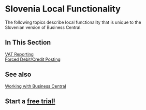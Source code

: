 # Slovenia Local Functionality

The following topics describe local functionality that is unique to the Slovenian version of Business Central.

## In This Section

[VAT Reporting](../Adriatic/VATBooks.md)<br>
[Forced Debit/Credit Posting](../Adriatic/ForcedDebitCreditPosting.md)

## See also

[Working with Business Central](https://docs.microsoft.com/en-us/dynamics365/business-central/ui-work-product)

## Start a [free trial!](https://trials.dynamics.com/Dynamics365/Signup/BusinessCentral)